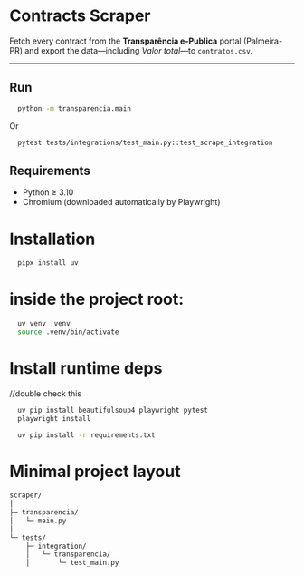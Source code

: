 # Contracts Scraper

Fetch every contract from the **Transparência e-Publica** portal (Palmeira-PR) and export the data—including _Valor total_—to `contratos.csv`.

---
## Run
```bash
  python -m transparencia.main 
```

Or 
```bash
  pytest tests/integrations/test_main.py::test_scrape_integration 
```

## Requirements
* Python ≥ 3.10
* Chromium (downloaded automatically by Playwright)
#  Installation

```bash
  pipx install uv 
```

# inside the project root:
```bash  
  uv venv .venv
  source .venv/bin/activate
```
# Install runtime deps
//double check this
```bash
  uv pip install beautifulsoup4 playwright pytest
  playwright install
```
```bash
  uv pip install -r requirements.txt
```

# Minimal project layout
```markdown
scraper/
│
├─ transparencia/
│   └─ main.py
│
└─ tests/
    ├─ integration/
    │   └─ transparencia/
    │       └─ test_main.py
```